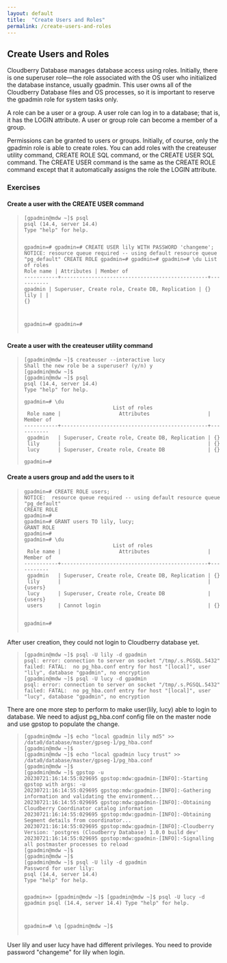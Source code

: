 ```yaml
---
layout: default
title:  "Create Users and Roles"
permalink: /create-users-and-roles
---
```



<h2 class='inline-header'>Create Users and Roles</h2>

<p>Cloudberry Database manages database access using roles. Initially, there is one superuser role—the role associated with the OS user who initialized the database instance, usually gpadmin. This user owns all of the Cloudberry Database files and OS processes, so it is important to reserve the gpadmin role for system tasks only.  </p>

<p>A role can be a user or a group. A user role can log in to a database; that is, it has the LOGIN attribute. A user or group role can become a member of a group.</p>

<p>Permissions can be granted to users or groups. Initially, of course, only the gpadmin role is able to create roles. You can add roles with the createuser utility command, CREATE ROLE SQL command, or the CREATE USER SQL command. The CREATE USER command is the same as the CREATE ROLE command except that it automatically assigns the role the LOGIN attribute. </p>

<h3>
<a id="exercises" class="anchor" href="#exercises" aria-hidden="true"><span class="octicon octicon-link"></span></a>Exercises</h3>

<h4>
<a id="create-a-user-with-the-create-user-command" class="anchor" href="#create-a-user-with-the-create-user-command" aria-hidden="true"><span class="octicon octicon-link"></span></a>Create a user with the CREATE USER command</h4>

<blockquote>
<pre><code>[gpadmin@mdw ~]$ psql
psql (14.4, server 14.4)
Type "help" for help.

gpadmin=#
gpadmin=# CREATE USER lily WITH PASSWORD 'changeme';
NOTICE:  resource queue required -- using default resource queue "pg_default"
CREATE ROLE
gpadmin=#
gpadmin=#
gpadmin=# \du
                             List of roles
 Role name |                   Attributes                   | Member of
-----------+------------------------------------------------+-----------
 gpadmin   | Superuser, Create role, Create DB, Replication | {}
 lily      |                                                | {}

gpadmin=#
gpadmin=#
</code></pre>
</blockquote>


<h4>
<a id="create-a-user-with-the-createuser-utility-command" class="anchor" href="#create-a-user-with-the-createuser-utility-command" aria-hidden="true"><span class="octicon octicon-link"></span></a>Create a user with the createuser utility command</h4>

<blockquote>

<pre><code>[gpadmin@mdw ~]$ createuser --interactive lucy
Shall the new role be a superuser? (y/n) y
[gpadmin@mdw ~]$
[gpadmin@mdw ~]$ psql
psql (14.4, server 14.4)
Type "help" for help.

gpadmin=# \du
                             List of roles
 Role name |                   Attributes                   | Member of
-----------+------------------------------------------------+-----------
 gpadmin   | Superuser, Create role, Create DB, Replication | {}
 lily      |                                                | {}
 lucy      | Superuser, Create role, Create DB              | {}

gpadmin=#
</code></pre>
</blockquote>



<h4>
<a id="create-a-users-group-and-add-the-users-to-it" class="anchor" href="#create-a-users-group-and-add-the-users-to-it" aria-hidden="true"><span class="octicon octicon-link"></span></a>Create a users group and add the users to it</h4>

<blockquote>
<pre><code>gpadmin=# CREATE ROLE users;
NOTICE:  resource queue required -- using default resource queue "pg_default"
CREATE ROLE
gpadmin=#
gpadmin=# GRANT users TO lily, lucy;
GRANT ROLE
gpadmin=#
gpadmin=# \du
                             List of roles
 Role name |                   Attributes                   | Member of
-----------+------------------------------------------------+-----------
 gpadmin   | Superuser, Create role, Create DB, Replication | {}
 lily      |                                                | {users}
 lucy      | Superuser, Create role, Create DB              | {users}
 users     | Cannot login                                   | {}

gpadmin=#
</code></pre>
</blockquote>

<p>After user creation, they could not login to Cloudberry database yet. </p>
<blockquote>
<pre><code>[gpadmin@mdw ~]$ psql -U lily -d gpadmin
psql: error: connection to server on socket "/tmp/.s.PGSQL.5432" failed: FATAL:  no pg_hba.conf entry for host "[local]", user "lily", database "gpadmin", no encryption
[gpadmin@mdw ~]$ psql -U lucy -d gpadmin
psql: error: connection to server on socket "/tmp/.s.PGSQL.5432" failed: FATAL:  no pg_hba.conf entry for host "[local]", user "lucy", database "gpadmin", no encryption
</code></pre>
</blockquote>

  
<p>There are one more step to perform to make user(lily, lucy) able to login to database. We need to adjust pg_hba.conf config file on the master node and use gpstop to populate the change.</p>

<blockquote>
<pre><code>[gpadmin@mdw ~]$ echo "local gpadmin lily md5" >> /data0/database/master/gpseg-1/pg_hba.conf
[gpadmin@mdw ~]$
[gpadmin@mdw ~]$ echo "local gpadmin lucy trust" >> /data0/database/master/gpseg-1/pg_hba.conf
[gpadmin@mdw ~]$
[gpadmin@mdw ~]$ gpstop -u
20230721:16:14:55:029695 gpstop:mdw:gpadmin-[INFO]:-Starting gpstop with args: -u
20230721:16:14:55:029695 gpstop:mdw:gpadmin-[INFO]:-Gathering information and validating the environment...
20230721:16:14:55:029695 gpstop:mdw:gpadmin-[INFO]:-Obtaining Cloudberry Coordinator catalog information
20230721:16:14:55:029695 gpstop:mdw:gpadmin-[INFO]:-Obtaining Segment details from coordinator...
20230721:16:14:55:029695 gpstop:mdw:gpadmin-[INFO]:-Cloudberry Version: 'postgres (Cloudberry Database) 1.0.0 build dev'
20230721:16:14:55:029695 gpstop:mdw:gpadmin-[INFO]:-Signalling all postmaster processes to reload
[gpadmin@mdw ~]$
[gpadmin@mdw ~]$
[gpadmin@mdw ~]$ psql -U lily -d gpadmin
Password for user lily:
psql (14.4, server 14.4)
Type "help" for help.

gpadmin=>
[gpadmin@mdw ~]$
[gpadmin@mdw ~]$ psql -U lucy -d gpadmin
psql (14.4, server 14.4)
Type "help" for help.

gpadmin=# \q
[gpadmin@mdw ~]$
</code></pre>
</blockquote>

<p>User lily and user lucy have had different privileges. You need to provide password "changeme" for lily when login.</p>

